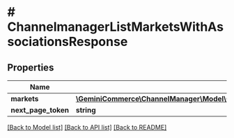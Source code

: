 # # ChannelmanagerListMarketsWithAssociationsResponse


## Properties 


Name | Type | Description | Notes
------------ | ------------- | ------------- | -------------
**markets**| [**\GeminiCommerce\ChannelManager\Model\ChannelmanagerMarketResponseWithAssociations[]**](ChannelmanagerMarketResponseWithAssociations.md) |   | [optional]
**next_page_token**| **string** |   | [optional]


[[Back to Model list]](../../README.md#models) [[Back to API list]](../../README.md#endpoints) [[Back to README]](../../README.md)

